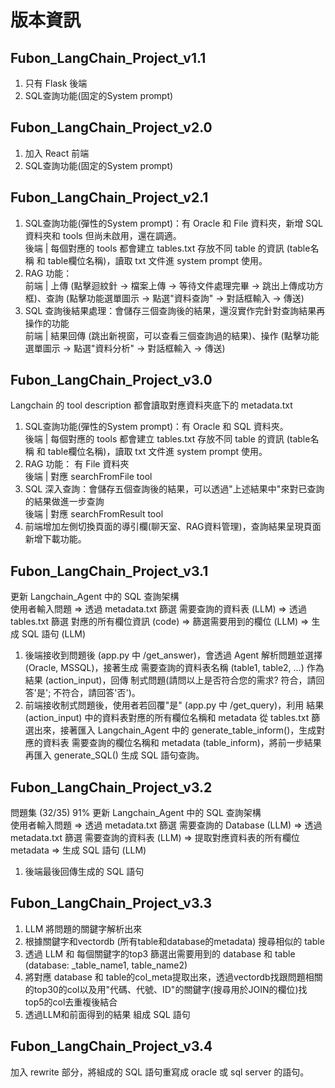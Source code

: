 # 版本資訊
## Fubon_LangChain_Project_v1.1 
1. 只有 Flask 後端
2. SQL查詢功能(固定的System prompt)
## Fubon_LangChain_Project_v2.0
1. 加入 React 前端
2. SQL查詢功能(固定的System prompt)
## Fubon_LangChain_Project_v2.1 
1. SQL查詢功能(彈性的System prompt)：有 Oracle 和 File 資料夾，新增 SQL 資料夾和 tools 但尚未啟用，還在調適。<br>
   後端 | 每個對應的 tools 都會建立 tables.txt 存放不同 table 的資訊 (table名稱 和 table欄位名稱)，讀取 txt 文件進 system prompt 使用。<br>
2. RAG 功能：<br>
   前端 | 上傳 (點擊迴紋針 -> 檔案上傳 -> 等待文件處理完畢 -> 跳出上傳成功方框)、查詢 (點擊功能選單圖示 -> 點選"資料查詢" -> 對話框輸入 -> 傳送)<br>
3. SQL 查詢後結果處理：會儲存三個查詢後的結果，還沒實作完針對查詢結果再操作的功能<br>
   前端 | 結果回傳 (跳出新視窗，可以查看三個查詢過的結果)、操作 (點擊功能選單圖示 -> 點選"資料分析" -> 對話框輸入 -> 傳送)<br>

## Fubon_LangChain_Project_v3.0 
Langchain 的 tool description 都會讀取對應資料夾底下的 metadata.txt
1. SQL查詢功能(彈性的System prompt)：有 Oracle 和 SQL 資料夾。<br>
   後端 | 每個對應的 tools 都會建立 tables.txt 存放不同 table 的資訊 (table名稱 和 table欄位名稱)，讀取 txt 文件進 system prompt 使用。<br>
2. RAG 功能： 有 File 資料夾<br>
   後端 | 對應 searchFromFile tool
3. SQL 深入查詢：會儲存五個查詢後的結果，可以透過"上述結果中"來對已查詢的結果做進一步查詢<br>
   後端 | 對應 searchFromResult tool
4. 前端增加左側切換頁面的導引欄(聊天室、RAG資料管理)，查詢結果呈現頁面新增下載功能。

## Fubon_LangChain_Project_v3.1
更新 Langchain_Agent 中的 SQL 查詢架構 <br>
使用者輸入問題 => 透過 metadata.txt 篩選 需要查詢的資料表 (LLM) => 透過 tables.txt 篩選 對應的所有欄位資訊 (code) => 篩選需要用到的欄位 (LLM) => 生成 SQL 語句 (LLM)<br>
1. 後端接收到問題後 (app.py 中 /get_answer)，會透過 Agent 解析問題並選擇 (Oracle, MSSQL)，接著生成 需要查詢的資料表名稱 (table1, table2, ...) 作為結果 (action_input)，回傳 制式問題(請問以上是否符合您的需求? 符合，請回答'是'; 不符合，請回答'否')。
2. 前端接收制式問題後，使用者若回覆"是" (app.py 中 /get_query)，利用 結果 (action_input) 中的資料表對應的所有欄位名稱和 metadata 從 tables.txt 篩選出來，接著匯入 Langchain_Agent 中的 generate_table_inform()，生成對應的資料表 需要查詢的欄位名稱和 metadata (table_inform)，將前一步結果再匯入 generate_SQL() 生成 SQL 語句查詢。

## Fubon_LangChain_Project_v3.2
問題集 (32/35) 91%
更新 Langchain_Agent 中的 SQL 查詢架構 <br>
使用者輸入問題 => 透過 metadata.txt 篩選 需要查詢的 Database (LLM) => 透過 metadata.txt 篩選 需要查詢的資料表 (LLM) => 提取對應資料表的所有欄位 metadata => 生成 SQL 語句 (LLM)<br>
1. 後端最後回傳生成的 SQL 語句

## Fubon_LangChain_Project_v3.3
1. LLM 將問題的關鍵字解析出來
2. 根據關鍵字和vectordb  (所有table和database的metadata) 搜尋相似的 table
3. 透過 LLM 和 每個關鍵字的top3 篩選出需要用到的 database 和 table (database: _table_name1, table_name2)
4. 將對應 database 和 table的col_meta提取出來，透過vectordb找跟問題相關的top30的col以及用"代碼、代號、ID"的關鍵字(搜尋用於JOIN的欄位)找top5的col去重複後結合
5. 透過LLM和前面得到的結果 組成 SQL 語句

## Fubon_LangChain_Project_v3.4
加入 rewrite 部分，將組成的 SQL 語句重寫成 oracle 或 sql server 的語句。

